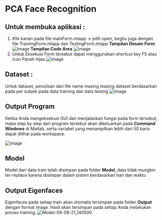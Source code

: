 # PCA Face Recognition

## Untuk membuka aplikasi  :
1. Klik kanan pada file mainForm.mlapp -> pilih open, begitu juga dengan file TrainingForm.mlapp dan TestingForm.mlapp
**Tampilan Desain Form**
![image](https://user-images.githubusercontent.com/3927444/120929780-9bacd280-c714-11eb-8711-1f10ad7ff855.png)
**Tampilan Code Area**
![image](https://user-images.githubusercontent.com/3927444/120929792-a4050d80-c714-11eb-9e9e-65f00b4ecc62.png)
2.  Untuk Eksekusi Form tersebut dapat menggunakan shortcut key F5 atau icon Panah hijau 
![image](https://user-images.githubusercontent.com/3927444/120929877-065e0e00-c715-11eb-8d30-f9455077a88b.png)


## Dataset :
Untuk dataset, penulisan dari file name masing masing dataset berdasarkan pada per subjek pada data training dan data testing
![image](https://user-images.githubusercontent.com/3927444/120930014-a74cc900-c715-11eb-82b1-7306415f5a02.png)

## Output Program 
Ketika Anda mengeksekusi GUI dan menjalankan fungsi pada form tersebut, maka step by step dari program tersebut akan dikeluarkan pada **Command Windows** di Matlab, serta variabel yang menampilkan lebih dari 50 baris dapat dilihat pada workspace.

![image](https://user-images.githubusercontent.com/3927444/120930229-981a4b00-c716-11eb-90b5-2764132fcf50.png)

## Model
Model dari data train telah disimpan pada folder **Model**, data tidak mungkin ter-replace karena disimpan dalam sistem berdasarkan hari dan waktu 

## Output Eigenfaces
Eigenfaces pada setiap train akan otomatis tersimpan pada folder **Output** dengan format image. Hasil akan tersimpan pada setiap Anda melakukan proses training. 
![Model-06-06-21_140500](https://user-images.githubusercontent.com/3927444/120930302-e4658b00-c716-11eb-828e-2abfef02733d.png)

